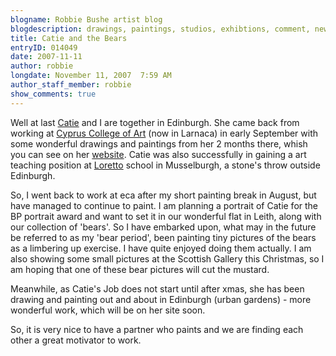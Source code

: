 ```yaml
---
blogname: Robbie Bushe artist blog
blogdescription: drawings, paintings, studios, exhibtions, comment, news as they happen to Robbie Bushe
title: Catie and the Bears
entryID: 014049
date: 2007-11-11
author: robbie
longdate: November 11, 2007  7:59 AM
author_staff_member: robbie
show_comments: true
---
```


<p>Well at last <a href="http://www.catharinedavison.co.uk/">Catie</a> and I are together in Edinburgh. She came back from working at <a href="http://www.geocities.com/artcyprus/">Cyprus College of Art</a> (now in Larnaca) in early September with some wonderful drawings and paintings from her 2 months there, whish you can see on her <a href="http://www.catharinedavison.co.uk">website</a>. Catie was also successfully in gaining a art teaching position at <a href="http://www.lorettoschool.co.uk/">Loretto</a> school in Musselburgh, a stone's throw outside Edinburgh.</p>

<p>So, I went back to work at eca after my short painting break in August, but have managed to continue to paint. I am planning a portrait of  Catie for the BP portrait award and want to set it in our wonderful flat in Leith, along with our collection of 'bears'. So I have embarked upon, what may in the future be referred to as my 'bear period', been painting tiny pictures of the bears as a limbering up exercise. I have quite enjoyed doing them actually. I am also showing some small pictures at the Scottish Gallery this Christmas, so I am hoping that one of these bear pictures will cut the mustard.</p>

<p>Meanwhile, as Catie's Job does not start until after xmas, she has been drawing and painting out and about in Edinburgh (urban gardens) - more wonderful work, which will be on her site soon.</p>

<p>So, it is very nice to have a partner who paints and we are finding each other a great motivator to work.</p>


